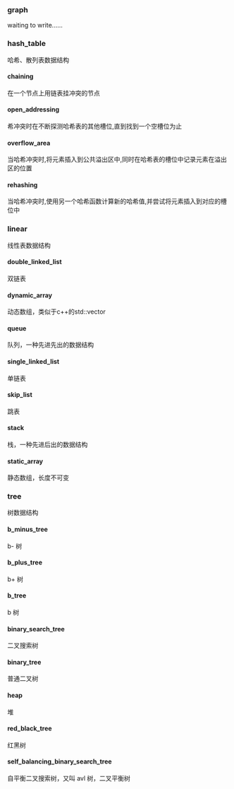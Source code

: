 ### graph

waiting to write......



### hash_table

哈希、散列表数据结构

#### chaining

在一个节点上用链表挂冲突的节点



#### open_addressing

希冲突时在不断探测哈希表的其他槽位,直到找到一个空槽位为止



#### overflow_area

当哈希冲突时,将元素插入到公共溢出区中,同时在哈希表的槽位中记录元素在溢出区的位置



#### rehashing

当哈希冲突时,使用另一个哈希函数计算新的哈希值,并尝试将元素插入到对应的槽位中



### linear

线性表数据结构

#### double_linked_list

双链表



#### dynamic_array

动态数组，类似于c++的std::vector



#### queue

队列，一种先进先出的数据结构



#### single_linked_list

单链表



#### skip_list

跳表



#### stack

栈，一种先进后出的数据结构



#### static_array

静态数组，长度不可变



### tree

树数据结构

#### b_minus_tree

b- 树



#### b_plus_tree

b+ 树



#### b_tree

b 树



#### binary_search_tree

二叉搜索树



#### binary_tree

普通二叉树



#### heap

堆



#### red_black_tree

红黑树



#### self_balancing_binary_search_tree

自平衡二叉搜索树，又叫 avl 树，二叉平衡树